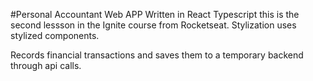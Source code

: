 #Personal Accountant Web APP
Written in React Typescript this is the second lessson in the Ignite course from Rocketseat.
Stylization uses stylized components.

Records financial transactions and saves them to a temporary backend through api calls.
